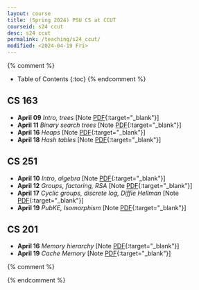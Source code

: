 ```yaml
---
layout: course
title: (Spring 2024) PSU CS at CCUT
courseid: s24 ccut
desc: s24 ccut
permalink: /teaching/s24_ccut/
modified: <2024-04-19 Fri> 
---
```


{% comment %}
* Table of Contents
{:toc}
{% endcomment %}

## CS 163
*  **April 09** _Intro, trees_ [Note [PDF]({{base}}/teaching/s24_ccut/s24_163_live1.pdf){:target="_blank"}] 
*  **April 11** _Binary search trees_ [Note [PDF]({{base}}/teaching/s24_ccut/s24_163_live2.pdf){:target="_blank"}] 
*  **April 16** _Heaps_ [Note [PDF]({{base}}/teaching/s24_ccut/s24_163_live3.pdf){:target="_blank"}] 
*  **April 18** _Hash tables_ [Note [PDF]({{base}}/teaching/s24_ccut/s24_163_live4.pdf){:target="_blank"}] 

## CS 251
*  **April 10** _Intro, algebra_ [Note [PDF]({{base}}/teaching/s24_ccut/s24_251_live1.pdf){:target="_blank"}] 
*  **April 12** _Groups, factoring, RSA_ [Note [PDF]({{base}}/teaching/s24_ccut/s24_251_live2.pdf){:target="_blank"}] 
*  **April 17** _Cyclic groups, discrete log, Diffie Hellman_ [Note [PDF]({{base}}/teaching/s24_ccut/s24_251_live3.pdf){:target="_blank"}] 
*  **April 19** _PubKE, Isomorphism_ [Note [PDF]({{base}}/teaching/s24_ccut/s24_251_live4.pdf){:target="_blank"}] 

## CS 201 
*  **April 16** _Memory hierarchy_ [Note [PDF]({{base}}/teaching/s24_ccut/s24_201_live1.pdf){:target="_blank"}] 
*  **April 19** _Cache Memory_ [Note [PDF]({{base}}/teaching/s24_ccut/s24_201_live2.pdf){:target="_blank"}] 

{% comment %}

{% endcomment %}



